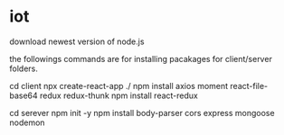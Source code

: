 # iot
download newest version of node.js

the followings commands are for installing pacakages for client/server folders.

cd client
npx create-react-app ./
npm install axios moment react-file-base64 redux redux-thunk
npm install react-redux

cd serever
npm init -y
npm install body-parser cors express mongoose nodemon
